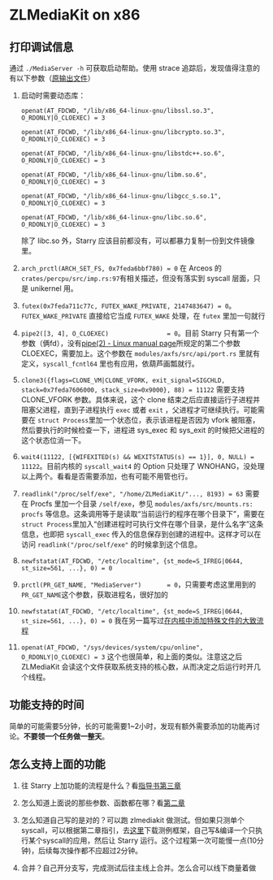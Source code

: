 # ZLMediaKit on x86

## 打印调试信息

通过 `./MediaServer -h` 可获取启动帮助。使用 strace 追踪后，发现值得注意的有以下参数（[原输出文件](Log1.txt)）

1. 启动时需要动态库：
   
   `openat(AT_FDCWD, "/lib/x86_64-linux-gnu/libssl.so.3", O_RDONLY|O_CLOEXEC) = 3` 
   
   `openat(AT_FDCWD, "/lib/x86_64-linux-gnu/libcrypto.so.3", O_RDONLY|O_CLOEXEC) = 3`
   
   `openat(AT_FDCWD, "/lib/x86_64-linux-gnu/libstdc++.so.6", O_RDONLY|O_CLOEXEC) = 3`
   
   `openat(AT_FDCWD, "/lib/x86_64-linux-gnu/libm.so.6", O_RDONLY|O_CLOEXEC) = 3`
   
   `openat(AT_FDCWD, "/lib/x86_64-linux-gnu/libgcc_s.so.1", O_RDONLY|O_CLOEXEC) = 3`
   
   `openat(AT_FDCWD, "/lib/x86_64-linux-gnu/libc.so.6", O_RDONLY|O_CLOEXEC) = 3`
   
   除了 libc.so 外，Starry 应该目前都没有，可以都暴力复制一份到文件镜像里。

2. `arch_prctl(ARCH_SET_FS, 0x7feda6bbf780) = 0` 在 Arceos 的 `crates/percpu/src/imp.rs:97`有相关描述，但没有落实到 syscall 层面，只是 unikernel 用。

3. `futex(0x7feda711c77c, FUTEX_WAKE_PRIVATE, 2147483647) = 0`。`FUTEX_WAKE_PRIVATE` 直接给它当成 `FUTEX_WAKE` 处理，在 `futex` 里加一句就行

4. `pipe2([3, 4], O_CLOEXEC)                = 0`。目前 Starry 只有第一个参数（俩fd），没有[pipe(2) - Linux manual page](https://man7.org/linux/man-pages/man2/pipe2.2.html)所规定的第二个参数 CLOEXEC，需要加上。这个参数在 `modules/axfs/src/api/port.rs` 里就有定义，`syscall_fcntl64` 里也有应用，依葫芦画瓢就行。

5. `clone3({flags=CLONE_VM|CLONE_VFORK, exit_signal=SIGCHLD, stack=0x7feda7606000, stack_size=0x9000}, 88) = 11122` 需要支持 CLONE_VFORK 参数。具体来说，这个 clone 结束之后应直接运行子进程并阻塞父进程，直到子进程执行 `exec` 或者 `exit` ，父进程才可继续执行。可能需要在 `struct Process`里加一个状态位，表示该进程是否因为 vfork 被阻塞，然后要执行的时候检查一下，进程进 sys_exec 和 sys_exit 的时候把父进程的这个状态位消一下。

6. `wait4(11122, [{WIFEXITED(s) && WEXITSTATUS(s) == 1}], 0, NULL) = 11122`。目前内核的 `syscall_wait4` 的 Option 只处理了 WNOHANG，没处理以上两个。看看是否需要添加，也有可能不用管也行。

7. `readlink("/proc/self/exe", "/home/ZLMediaKit/"..., 8193) = 63` 需要在 Procfs 里加一个目录 `/self/exe`，参见 `modules/axfs/src/mounts.rs: procfs` 等信息。这条调用等于是读取“当前运行的程序在哪个目录下”，需要在 `struct Process`里加入“创建进程时可执行文件在哪个目录，是什么名字”这条信息，也即把 `syscall_exec` 传入的信息保存到创建的进程中。这样才可以在访问 `readlink("/proc/self/exe"` 的时候拿到这个信息。

8. `newfstatat(AT_FDCWD, "/etc/localtime", {st_mode=S_IFREG|0644, st_size=561, ...}, 0) = 0` 

9. `prctl(PR_GET_NAME, "MediaServer")       = 0`，只需要考虑这里用到的 `PR_GET_NAME`这个参数，获取进程名，很好加的

10. `newfstatat(AT_FDCWD, "/etc/localtime", {st_mode=S_IFREG|0644, st_size=561, ...}, 0) = 0` 我在另一篇写过[在内核中添加特殊文件的大致流程](https://github.com/Arceos-monolithic/tips/blob/main/%E4%B8%BA%20Starry%20%E8%B0%83%E8%AF%95%E5%B9%B6%E6%B7%BB%E5%8A%A0%E5%8A%9F%E8%83%BD%EF%BC%9A%E4%BB%A5%20hwclock%20%E4%B8%BA%E4%BE%8B.md)

11. `openat(AT_FDCWD, "/sys/devices/system/cpu/online", O_RDONLY|O_CLOEXEC) = 3` 这个也很简单，和上面的类似。注意这之后 ZLMediaKit 会读这个文件获取系统支持的核心数，从而决定之后运行时开几个线程。

## 功能支持的时间

简单的可能需要5分钟，长的可能需要1~2小时，发现有额外需要添加的功能再讨论。**不要领一个任务做一整天**。

## 怎么支持上面的功能

1. 往 Starry 上加功能的流程是什么？看[指导书第三章](https://scpointer.github.io/rcore2oscomp/docs/lab3/intro.html)

2. 怎么知道上面说的那些参数、函数都在哪？看[第二章](https://scpointer.github.io/rcore2oscomp/docs/lab2/pos.html)

3. 怎么知道自己写的是对的？可以跑 zlmediakit 做测试。但如果只测单个 syscall，可以根据第二章指引，去[这里](https://github.com/LearningOS/2023a-stage3-proj2/tree/lab2)下载测例框架，自己写&编译一个只执行某个syscall的应用，然后让 Starry 运行。这个过程第一次可能慢一点(10分钟)，后续每次操作都不应超过2分钟。

4. 合并？自己开分支写，完成测试后往主线上合并。怎么合可以线下商量着做

